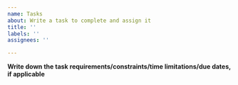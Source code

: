 ```yaml
---
name: Tasks
about: Write a task to complete and assign it
title: ''
labels: ''
assignees: ''

---
```


**Write down the task requirements/constraints/time limitations/due dates, if applicable**
